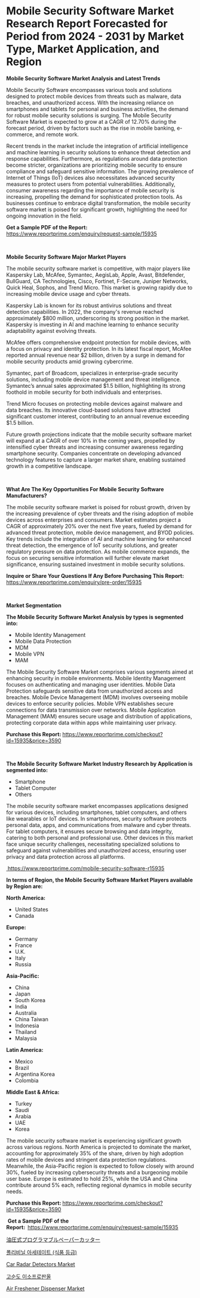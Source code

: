 <p><h1>Mobile Security Software Market Research Report Forecasted for Period from 2024 -  2031 by Market Type, Market Application, and Region</h1></p><p><strong>Mobile Security Software Market Analysis and Latest Trends</strong></p>
<p><p>Mobile Security Software encompasses various tools and solutions designed to protect mobile devices from threats such as malware, data breaches, and unauthorized access. With the increasing reliance on smartphones and tablets for personal and business activities, the demand for robust mobile security solutions is surging. The Mobile Security Software Market is expected to grow at a CAGR of 12.70% during the forecast period, driven by factors such as the rise in mobile banking, e-commerce, and remote work.</p><p>Recent trends in the market include the integration of artificial intelligence and machine learning in security solutions to enhance threat detection and response capabilities. Furthermore, as regulations around data protection become stricter, organizations are prioritizing mobile security to ensure compliance and safeguard sensitive information. The growing prevalence of Internet of Things (IoT) devices also necessitates advanced security measures to protect users from potential vulnerabilities. Additionally, consumer awareness regarding the importance of mobile security is increasing, propelling the demand for sophisticated protection tools. As businesses continue to embrace digital transformation, the mobile security software market is poised for significant growth, highlighting the need for ongoing innovation in the field.</p></p>
<p><strong>Get a Sample PDF of the Report:&nbsp;</strong> <a href="https://www.reportprime.com/enquiry/request-sample/15935">https://www.reportprime.com/enquiry/request-sample/15935</a></p>
<p>&nbsp;</p>
<p><strong>Mobile Security Software Major Market Players</strong></p>
<p><p>The mobile security software market is competitive, with major players like Kaspersky Lab, McAfee, Symantec, AegisLab, Apple, Avast, Bitdefender, BullGuard, CA Technologies, Cisco, Fortinet, F-Secure, Juniper Networks, Quick Heal, Sophos, and Trend Micro. This market is growing rapidly due to increasing mobile device usage and cyber threats.</p><p>Kaspersky Lab is known for its robust antivirus solutions and threat detection capabilities. In 2022, the company's revenue reached approximately $800 million, underscoring its strong position in the market. Kaspersky is investing in AI and machine learning to enhance security adaptability against evolving threats.</p><p>McAfee offers comprehensive endpoint protection for mobile devices, with a focus on privacy and identity protection. In its latest fiscal report, McAfee reported annual revenue near $2 billion, driven by a surge in demand for mobile security products amid growing cybercrime.</p><p>Symantec, part of Broadcom, specializes in enterprise-grade security solutions, including mobile device management and threat intelligence. Symantec’s annual sales approximated $1.5 billion, highlighting its strong foothold in mobile security for both individuals and enterprises.</p><p>Trend Micro focuses on protecting mobile devices against malware and data breaches. Its innovative cloud-based solutions have attracted significant customer interest, contributing to an annual revenue exceeding $1.5 billion.</p><p>Future growth projections indicate that the mobile security software market will expand at a CAGR of over 10% in the coming years, propelled by intensified cyber threats and increasing consumer awareness regarding smartphone security. Companies concentrate on developing advanced technology features to capture a larger market share, enabling sustained growth in a competitive landscape.</p></p>
<p>&nbsp;</p>
<p><strong>What Are The Key Opportunities For Mobile Security Software Manufacturers?</strong></p>
<p><p>The mobile security software market is poised for robust growth, driven by the increasing prevalence of cyber threats and the rising adoption of mobile devices across enterprises and consumers. Market estimates project a CAGR of approximately 20% over the next five years, fueled by demand for advanced threat protection, mobile device management, and BYOD policies. Key trends include the integration of AI and machine learning for enhanced threat detection, the emergence of IoT security solutions, and greater regulatory pressure on data protection. As mobile commerce expands, the focus on securing sensitive information will further elevate market significance, ensuring sustained investment in mobile security solutions.</p></p>
<p><strong>Inquire or Share Your Questions If Any Before Purchasing This Report:</strong> <a href="https://www.reportprime.com/enquiry/pre-order/15935">https://www.reportprime.com/enquiry/pre-order/15935</a></p>
<p>&nbsp;</p>
<p><strong>Market Segmentation</strong></p>
<p><strong>The Mobile Security Software Market Analysis by types is segmented into:</strong></p>
<p><ul><li>Mobile Identity Management</li><li>Mobile Data Protection</li><li>MDM</li><li>Mobile VPN</li><li>MAM</li></ul></p>
<p><p>The Mobile Security Software Market comprises various segments aimed at enhancing security in mobile environments. Mobile Identity Management focuses on authenticating and managing user identities. Mobile Data Protection safeguards sensitive data from unauthorized access and breaches. Mobile Device Management (MDM) involves overseeing mobile devices to enforce security policies. Mobile VPN establishes secure connections for data transmission over networks. Mobile Application Management (MAM) ensures secure usage and distribution of applications, protecting corporate data within apps while maintaining user privacy.</p></p>
<p><strong>Purchase this Report:&nbsp;</strong><a href="https://www.reportprime.com/checkout?id=15935&price=3590">https://www.reportprime.com/checkout?id=15935&price=3590</a></p>
<p>&nbsp;</p>
<p><strong>The Mobile Security Software Market Industry Research by Application is segmented into:</strong></p>
<p><ul><li>Smartphone</li><li>Tablet Computer</li><li>Others</li></ul></p>
<p><p>The mobile security software market encompasses applications designed for various devices, including smartphones, tablet computers, and others like wearables or IoT devices. In smartphones, security software protects personal data, apps, and communications from malware and cyber threats. For tablet computers, it ensures secure browsing and data integrity, catering to both personal and professional use. Other devices in this market face unique security challenges, necessitating specialized solutions to safeguard against vulnerabilities and unauthorized access, ensuring user privacy and data protection across all platforms.</p></p>
<p><a href="https://www.reportprime.com/mobile-security-software-r15935">&nbsp;https://www.reportprime.com/mobile-security-software-r15935</a></p>
<p><strong>In terms of Region, the Mobile Security Software Market Players available by Region are:</strong></p>
<p>
    <p> <strong> North America: </strong>
        <ul>
            <li>United States</li>
            <li>Canada</li>
        </ul>
        </p> 
    <p> <strong> Europe: </strong>
        <ul>
            <li>Germany</li>
            <li>France</li>
            <li>U.K.</li>
            <li>Italy</li>
            <li>Russia</li>
        </ul>
        </p> 
    <p> <strong> Asia-Pacific: </strong>
        <ul>
            <li>China</li>
            <li>Japan</li>
            <li>South Korea</li>
            <li>India</li>
            <li>Australia</li>
            <li>China Taiwan</li>
            <li>Indonesia</li>
            <li>Thailand</li>
            <li>Malaysia</li>
        </ul>
        </p> 
    <p> <strong> Latin America: </strong>
        <ul>
            <li>Mexico</li>
            <li>Brazil</li>
            <li>Argentina Korea</li>
            <li>Colombia</li>
        </ul>
        </p> 
    <p> <strong> Middle East & Africa: </strong>
        <ul>
            <li>Turkey</li>
            <li>Saudi</li>
            <li>Arabia</li>
            <li>UAE</li>
            <li>Korea</li>
        </ul>
    </p>
    </p>
<p><p>The mobile security software market is experiencing significant growth across various regions. North America is projected to dominate the market, accounting for approximately 35% of the share, driven by high adoption rates of mobile devices and stringent data protection regulations. Meanwhile, the Asia-Pacific region is expected to follow closely with around 30%, fueled by increasing cybersecurity threats and a burgeoning mobile user base. Europe is estimated to hold 25%, while the USA and China contribute around 5% each, reflecting regional dynamics in mobile security needs.</p></p>
<p><strong>Purchase this Report: </strong><a href="https://www.reportprime.com/checkout?id=15935&price=3590">https://www.reportprime.com/checkout?id=15935&price=3590</a></p>
<p>&nbsp;<strong>Get a Sample PDF of the Report:&nbsp;&nbsp;</strong><a href="https://www.reportprime.com/enquiry/request-sample/15935">https://www.reportprime.com/enquiry/request-sample/15935</a></p>
<p><strong></strong></p>
<p><p><a href="https://medium.com/@melliestracke2023/hydraulic-programmable-paper-cutters-market-%E3%81%AF-%E3%82%B3%E3%82%B9%E3%83%88%E7%AE%A1%E7%90%86%E3%81%A8%E5%8A%B9%E7%8E%87%E5%90%91%E4%B8%8A%E3%82%92%E5%84%AA%E5%85%88%E3%81%97%E3%81%BE%E3%81%99-%E3%81%95%E3%82%89%E3%81%AB-%E5%A0%B1%E5%91%8A%E6%9B%B8%E3%81%AF%E5%B8%82%E5%A0%B4%E3%81%AE%E9%9C%80%E8%A6%81%E9%9D%A2%E3%81%A8%E4%BE%9B%E7%B5%A6%E9%9D%A2%E3%81%AE%E4%B8%A1%E6%96%B9%E3%82%92%E3%82%AB%E3%83%90%E3%83%BC%E3%81%97%E3%81%A6%E3%81%84%E3%81%BE%E3%81%99-982cb1775cec">油圧式プログラマブルペーパーカッター</a></p><p><a href="https://medium.com/@percymckty3ytenzie89676/%ED%8F%B4%EB%A6%AC%EB%B9%84%EB%8B%90-%EC%95%84%EC%84%B8%ED%85%8C%EC%9D%B4%ED%8A%B8-%EC%8B%9D%ED%92%88-%EB%93%B1%EA%B8%89-%EC%8B%9C%EC%9E%A5-%EA%B8%80%EB%A1%9C%EB%B2%8C-%EB%B0%8F-%EC%A7%80%EC%97%AD-%EB%B6%84%EC%84%9D-2024-2031-ed4e21ddce4a">폴리비닐 아세테이트 (식품 등급)</a></p><p><a href="https://issuu.com/reportprime-2/docs/car-radar-detectors-market-size-203_c6e13f715af071">Car Radar Detectors Market</a></p><p><a href="https://medium.com/@percymckty3ytenzie89676/%ED%98%81%EC%8B%A0%EC%9D%98-%EB%AF%B8%EB%9E%98-%EA%B8%80%EB%A1%9C%EB%B2%8C-%EA%B3%A0%EC%88%9C%EB%8F%84-%EC%9D%B4%EC%86%8C%ED%94%84%EB%A1%9C%ED%8C%90%EC%98%AC-%EC%8B%9C%EC%9E%A5-%EC%84%B1%EC%9E%A5-%EB%B0%8F-%EA%B8%B0%ED%9A%8C-2024-2031-93b335bc6c0d">고순도 이소프로판올</a></p><p><a href="https://www.linkedin.com/pulse/global-air-freshener-dispenser-market-focus-product-type-rbzme?trackingId=d%2Fz2PUUcQOWH%2FBRz2bygBA%3D%3D">Air Freshener Dispenser Market</a></p></p>
